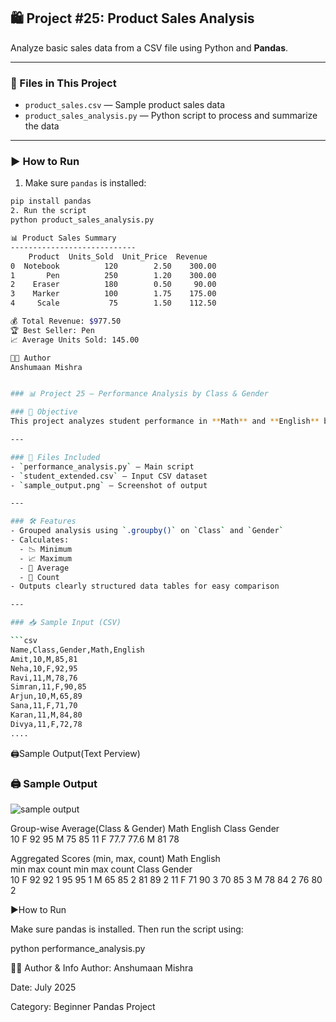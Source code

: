 ## 🛍️ Project #25: Product Sales Analysis

Analyze basic sales data from a CSV file using Python and **Pandas**.

---

### 📂 Files in This Project

- `product_sales.csv` — Sample product sales data
- `product_sales_analysis.py` — Python script to process and summarize the data

---

### ▶️ How to Run

1. Make sure `pandas` is installed:
```bash
pip install pandas
2. Run the script
python product_sales_analysis.py

📊 Product Sales Summary
----------------------------
    Product  Units_Sold  Unit_Price  Revenue
0  Notebook          120        2.50    300.00
1       Pen          250        1.20    300.00
2    Eraser          180        0.50     90.00
3    Marker          100        1.75    175.00
4     Scale           75        1.50    112.50

💰 Total Revenue: $977.50
🏆 Best Seller: Pen
📈 Average Units Sold: 145.00

👨‍💻 Author
Anshumaan Mishra


### 📊 Project 25 – Performance Analysis by Class & Gender

### 🧠 Objective
This project analyzes student performance in **Math** and **English** based on their **Class** and **Gender**, using the `pandas` library.

---

### 📁 Files Included
- `performance_analysis.py` – Main script
- `student_extended.csv` – Input CSV dataset
- `sample_output.png` – Screenshot of output

---

### 🛠️ Features
- Grouped analysis using `.groupby()` on `Class` and `Gender`
- Calculates:
  - 📉 Minimum
  - 📈 Maximum
  - 🧮 Average
  - 🔢 Count
- Outputs clearly structured data tables for easy comparison

---

### 📥 Sample Input (CSV)

```csv
Name,Class,Gender,Math,English
Amit,10,M,85,81
Neha,10,F,92,95
Ravi,11,M,78,76
Simran,11,F,90,85
Arjun,10,M,65,89
Sana,11,F,71,70
Karan,11,M,84,80
Divya,11,F,72,78
....
````
🖨️Sample Output(Text Perview)

### 🖨️ Sample Output

![sample output](sample_output.png)

Group-wise Average(Class & Gender)
                    Math  English
Class Gender                    
10    F              92      95
      M              75      85
11    F              77.7    77.6
      M              81      78

Aggregated Scores (min, max, count)
                   Math                English           
                   min  max count     min  max count
Class Gender                                        
10    F             92   92     1      95   95     1
      M             65   85     2      81   89     2
11    F             71   90     3      70   85     3
      M             78   84     2      76   80     2

▶️How to Run 

Make sure pandas is installed. Then run the script using:

python performance_analysis.py

🧑‍💻 Author & Info
Author: Anshumaan Mishra

Date: July 2025

Category: Beginner Pandas Project


